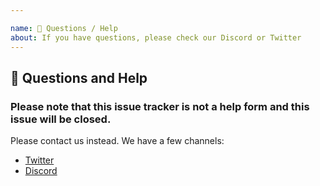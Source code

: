 ```yaml
---

name: 💬 Questions / Help
about: If you have questions, please check our Discord or Twitter
---
```



## 💬 Questions and Help

### Please note that this issue tracker is not a help form and this issue will be closed.

Please contact us instead. We have a few channels:

- [Twitter](https://twitter.com/docusaurus)
- [Discord](https://discord.gg/docusaurus)
